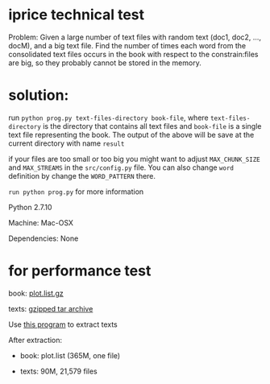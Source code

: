 # iprice technical test

Problem: Given a large number of text files with random text (doc1, doc2, …, docM), and a big text file. Find the number of times each word from the consolidated text files occurs in the book with respect to the constrain:files are big, so they probably cannot be stored in the memory.

# solution:
run ```python prog.py text-files-directory book-file```, where ```text-files-directory``` is the directory that contains all text files and ```book-file``` is a single text file representing the book. The output of the above will be save at the current directory with name `result`

if your files are too small or too big you might want to adjust ```MAX_CHUNK_SIZE``` and ```MAX_STREAMS``` in the ```src/config.py``` file. You can also change ```word``` definition by change the ```WORD_PATTERN``` there.

```run python prog.py``` for more information

Python 2.7.10

Machine: Mac-OSX

Dependencies: None

# for performance test
book: [plot.list.gz](http://ftp.sunet.se/mirror/archive/ftp.sunet.se/pub/tv+movies/imdb/)

texts: [gzipped tar archive](http://www.daviddlewis.com/resources/testcollections/reuters21578/)

Use [this program](https://github.com/manishkanadje/reuters-21578/blob/master/ExtractReuters.java) to extract texts

After extraction:

- book: plot.list (365M, one file)

- texts: 90M, 21,579 files


